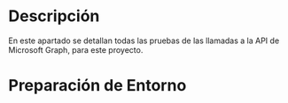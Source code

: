 # Descripción 
En este apartado se detallan todas las pruebas de las llamadas a la API de Microsoft Graph, para este proyecto.

# Preparación de Entorno